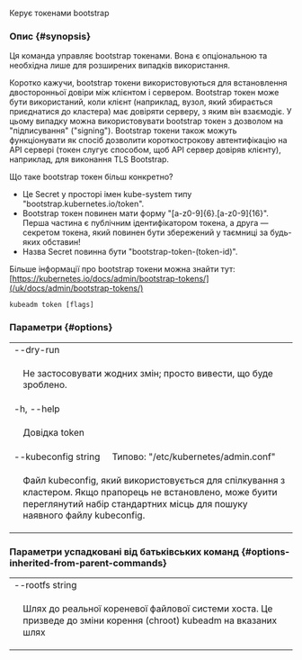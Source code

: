
Керує токенами bootstrap

### Опис {#synopsis}

Ця команда управляє bootstrap токенами. Вона є опціональною та необхідна лише для розширених випадків використання.

Коротко кажучи, bootstrap токени використовуються для встановлення двосторонньої довіри між клієнтом і сервером. Bootstrap токен може бути використаний, коли клієнт (наприклад, вузол, який збирається приєднатися до кластера) має довіряти серверу, з яким він взаємодіє. У цьому випадку можна використовувати bootstrap токен з дозволом на "підписування" ("signing"). Bootstrap токени також можуть функціонувати як спосіб дозволити короткострокову автентифікацію на API сервері (токен слугує способом, щоб API сервер довіряв клієнту), наприклад, для виконання TLS Bootstrap.

Що таке bootstrap токен більш конкретно?
- Це Secret у просторі імен kube-system типу "bootstrap.kubernetes.io/token".
- Bootstrap токен повинен мати форму "[a-z0-9]{6}.[a-z0-9]{16}". Перша частина є публічним ідентифікатором токена, а друга — секретом токена, який повинен бути збережений у таємниці за будь-яких обставин!
- Назва Secret повинна бути "bootstrap-token-(token-id)".

Більше інформації про bootstrap токени можна знайти тут: [https://kubernetes.io/docs/admin/bootstrap-tokens/](/uk/docs/admin/bootstrap-tokens/)

```shell
kubeadm token [flags]
```

### Параметри {#options}

<table style="width: 100%; table-layout: fixed;">
    <colgroup>
        <col span="1" style="width: 10px;" />
        <col span="1" />
    </colgroup>
    <tbody>
        <tr>
            <td colspan="2">--dry-run</td>
        </tr>
        <tr>
            <td></td>
            <td style="line-height: 130%; word-wrap: break-word;"><p>Не застосовувати жодних змін; просто вивести, що буде зроблено.</p></td>
        </tr>
        <tr>
            <td colspan="2">-h, --help</td>
        </tr>
        <tr>
            <td></td>
            <td style="line-height: 130%; word-wrap: break-word;"><p>Довідка token</p></td>
        </tr>
        <tr>
            <td colspan="2">--kubeconfig string&nbsp;&nbsp;&nbsp;&nbsp;&nbsp;Типово: "/etc/kubernetes/admin.conf"</td>
        </tr>
        <tr>
            <td></td>
            <td style="line-height: 130%; word-wrap: break-word;"><p>Файл kubeconfig, який використовується для спілкування з кластером. Якщо прапорець не встановлено, може буити переглянутий набір стандартних місць для пошуку наявного файлу kubeconfig.</p></td>
        </tr>
    </tbody>
</table>

### Параметри успадковані від батьківських команд {#options-inherited-from-parent-commands}

<table style="width: 100%; table-layout: fixed;">
    <colgroup>
        <col span="1" style="width: 10px;" />
        <col span="1" />
    </colgroup>
    <tbody>
        <tr>
            <td colspan="2">--rootfs string</td>
        </tr>
        <tr>
            <td></td>
            <td style="line-height: 130%; word-wrap: break-word;"><p>Шлях до реальної кореневої файлової системи хоста. Це призведе до зміни корення (chroot) kubeadm на вказаних шлях</p></td>
        </tr>
    </tbody>
</table>
